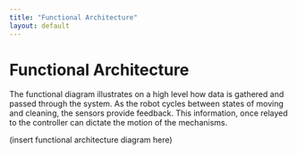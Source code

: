 ```yaml
---
title: "Functional Architecture"
layout: default
---
```


# Functional Architecture #

The functional diagram illustrates on a high level how data is gathered and passed through the system. As the robot cycles between states of moving and cleaning, the sensors provide feedback. This information, once relayed to the controller can dictate the motion of the mechanisms. 

(insert functional architecture diagram here)

